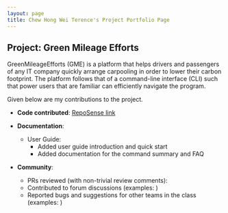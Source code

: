 ```yaml
---
layout: page
title: Chew Hong Wei Terence's Project Portfolio Page
---
```


## Project: Green Mileage Efforts

GreenMileageEfforts (GME) is a platform that helps drivers and passengers of any IT company quickly arrange carpooling in order to lower their carbon footprint. The platform follows that of a command-line interface (CLI) such that power users that are familiar can efficiently navigate the program.

Given below are my contributions to the project.

* **Code contributed**: [RepoSense link]()

* **Documentation**:
  * User Guide:
    * Added user guide introduction and quick start
    * Added documentation for the command summary and FAQ

* **Community**:
  * PRs reviewed (with non-trivial review comments):
  * Contributed to forum discussions (examples: )
  * Reported bugs and suggestions for other teams in the class (examples: )
